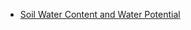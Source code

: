 * [Soil Water Content and Water Potential](/soil_water_content_and_water_potential/soil_water_retention.md)